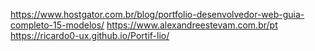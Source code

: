 https://www.hostgator.com.br/blog/portfolio-desenvolvedor-web-guia-completo-15-modelos/
https://www.alexandreestevam.com.br/pt
https://ricardo0-ux.github.io/Portif-lio/
